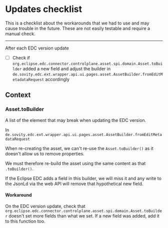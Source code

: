 
# Updates checklist

This is a checklist about the workarounds that we had to use and may cause trouble in the future.
These are not easily testable and require a manual check.

---

After each EDC version update

- [ ]  Check if `org.eclipse.edc.connector.controlplane.asset.spi.domain.Asset.toBuilder` added a new
  field and adjust the builder in `de.sovity.edc.ext.wrapper.api.ui.pages.asset.AssetBuilder.fromEditMetadataRequest` accordingly

## Context

### Asset.toBuilder

A list of the element that may break when updating the EDC version.

In `de.sovity.edc.ext.wrapper.api.ui.pages.asset.AssetBuilder.fromEditMetadataRequest`

When re-creating the asset, we can't re-use the `Asset.toBuilder()` as it doesn't allow us to remove properties.

We must therefore re-build the asset using the same content as that `.toBuilder()`.

If the Eclipse EDC adds a field in this builder, we will miss it and any write to the JsonLd via the web API
will remove that hypothetical new field.

#### Workaround

On the EDC version update, check that `org.eclipse.edc.connector.controlplane.asset.spi.domain.Asset.toBuilder` doesn't set more
fields than what we set. If a new field was added, add it to this function too.
